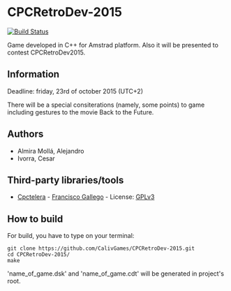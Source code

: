 # CPCRetroDev-2015
[![Build Status](https://travis-ci.org/CalivGames/CPCRetroDev-2015.svg)](https://travis-ci.org/CalivGames/CPCRetroDev-2015)

Game developed in C++ for Amstrad platform. Also it will be presented to contest CPCRetroDev2015.

## Information

Deadline: friday, 23rd of october 2015 (UTC+2)

There will be a special consiterations (namely, some points) to game including gestures to the movie Back to the Future.

## Authors

- Almira Mollá, Alejandro
- Ivorra, Cesar

## Third-party libraries/tools

- [Cpctelera](https://github.com/lronaldo/cpctelera) - [Francisco Gallego](https://github.com/lronaldo) - License: [GPLv3](https://github.com/lronaldo/cpctelera/blob/master/LICENSE)

## How to build

For build, you have to type on your terminal:

    git clone https://github.com/CalivGames/CPCRetroDev-2015.git
	cd CPCRetroDev-2015/
    make

'name\_of\_game.dsk' and 'name\_of\_game.cdt' will be generated in project's root.
